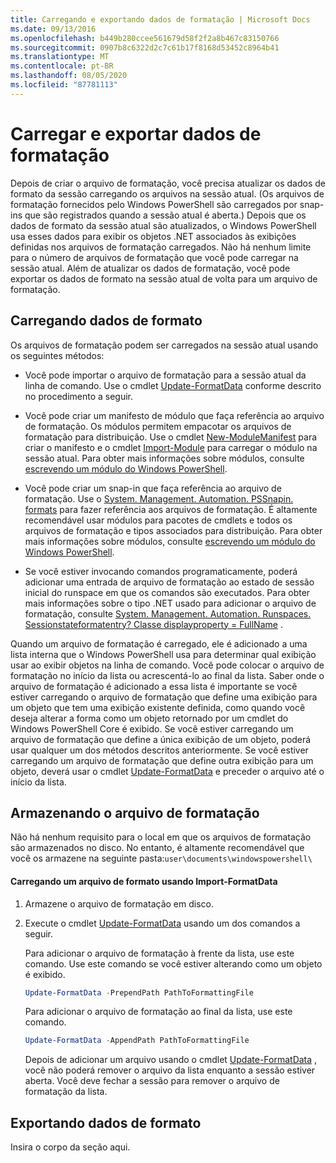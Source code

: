```yaml
---
title: Carregando e exportando dados de formatação | Microsoft Docs
ms.date: 09/13/2016
ms.openlocfilehash: b449b280ccee561679d58f2f2a8b467c83150766
ms.sourcegitcommit: 0907b8c6322d2c7c61b17f8168d53452c8964b41
ms.translationtype: MT
ms.contentlocale: pt-BR
ms.lasthandoff: 08/05/2020
ms.locfileid: "87781113"
---
```

# <a name="loading-and-exporting-formatting-data"></a>Carregar e exportar dados de formatação

Depois de criar o arquivo de formatação, você precisa atualizar os dados de formato da sessão carregando os arquivos na sessão atual. (Os arquivos de formatação fornecidos pelo Windows PowerShell são carregados por snap-ins que são registrados quando a sessão atual é aberta.) Depois que os dados de formato da sessão atual são atualizados, o Windows PowerShell usa esses dados para exibir os objetos .NET associados às exibições definidas nos arquivos de formatação carregados. Não há nenhum limite para o número de arquivos de formatação que você pode carregar na sessão atual. Além de atualizar os dados de formatação, você pode exportar os dados de formato na sessão atual de volta para um arquivo de formatação.

## <a name="loading-format-data"></a>Carregando dados de formato

Os arquivos de formatação podem ser carregados na sessão atual usando os seguintes métodos:

- Você pode importar o arquivo de formatação para a sessão atual da linha de comando. Use o cmdlet [Update-FormatData](/powershell/module/Microsoft.PowerShell.Utility/Update-FormatData) conforme descrito no procedimento a seguir.

- Você pode criar um manifesto de módulo que faça referência ao arquivo de formatação. Os módulos permitem empacotar os arquivos de formatação para distribuição. Use o cmdlet [New-ModuleManifest](/powershell/module/Microsoft.PowerShell.Core/New-ModuleManifest) para criar o manifesto e o cmdlet [Import-Module](/powershell/module/Microsoft.PowerShell.Core/Import-Module) para carregar o módulo na sessão atual. Para obter mais informações sobre módulos, consulte [escrevendo um módulo do Windows PowerShell](../module/writing-a-windows-powershell-module.md).

- Você pode criar um snap-in que faça referência ao arquivo de formatação. Use o [System. Management. Automation. PSSnapin. formats](/dotnet/api/System.Management.Automation.PSSnapIn.Formats) para fazer referência aos arquivos de formatação. É altamente recomendável usar módulos para pacotes de cmdlets e todos os arquivos de formatação e tipos associados para distribuição. Para obter mais informações sobre módulos, consulte [escrevendo um módulo do Windows PowerShell](../module/writing-a-windows-powershell-module.md).

- Se você estiver invocando comandos programaticamente, poderá adicionar uma entrada de arquivo de formatação ao estado de sessão inicial do runspace em que os comandos são executados. Para obter mais informações sobre o tipo .NET usado para adicionar o arquivo de formatação, consulte [System. Management. Automation. Runspaces. Sessionstateformatentry? Classe displayproperty = FullName](/dotnet/api/System.Management.Automation.Runspaces.SessionStateFormatEntry) .

Quando um arquivo de formatação é carregado, ele é adicionado a uma lista interna que o Windows PowerShell usa para determinar qual exibição usar ao exibir objetos na linha de comando. Você pode colocar o arquivo de formatação no início da lista ou acrescentá-lo ao final da lista. Saber onde o arquivo de formatação é adicionado a essa lista é importante se você estiver carregando o arquivo de formatação que define uma exibição para um objeto que tem uma exibição existente definida, como quando você deseja alterar a forma como um objeto retornado por um cmdlet do Windows PowerShell Core é exibido. Se você estiver carregando um arquivo de formatação que define a única exibição de um objeto, poderá usar qualquer um dos métodos descritos anteriormente.  Se você estiver carregando um arquivo de formatação que define outra exibição para um objeto, deverá usar o cmdlet [Update-FormatData](/powershell/module/Microsoft.PowerShell.Utility/Update-FormatData) e preceder o arquivo até o início da lista.

## <a name="storing-your-formatting-file"></a>Armazenando o arquivo de formatação

Não há nenhum requisito para o local em que os arquivos de formatação são armazenados no disco. No entanto, é altamente recomendável que você os armazene na seguinte pasta:`user\documents\windowspowershell\`

#### <a name="loading-a-format-file-using-import-formatdata"></a>Carregando um arquivo de formato usando Import-FormatData

1. Armazene o arquivo de formatação em disco.

2. Execute o cmdlet [Update-FormatData](/powershell/module/Microsoft.PowerShell.Utility/Update-FormatData) usando um dos comandos a seguir.

   Para adicionar o arquivo de formatação à frente da lista, use este comando. Use este comando se você estiver alterando como um objeto é exibido.

   ```powershell
   Update-FormatData -PrependPath PathToFormattingFile
   ```

   Para adicionar o arquivo de formatação ao final da lista, use este comando.

   ```powershell
   Update-FormatData -AppendPath PathToFormattingFile
   ```

   Depois de adicionar um arquivo usando o cmdlet [Update-FormatData](/powershell/module/Microsoft.PowerShell.Utility/Update-FormatData) , você não poderá remover o arquivo da lista enquanto a sessão estiver aberta. Você deve fechar a sessão para remover o arquivo de formatação da lista.

## <a name="exporting-format-data"></a>Exportando dados de formato

Insira o corpo da seção aqui.

